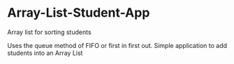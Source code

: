 # Array-List-Student-App
Array list for sorting students

Uses the queue method of FIFO or first in first out. Simple application to add students into an Array List
